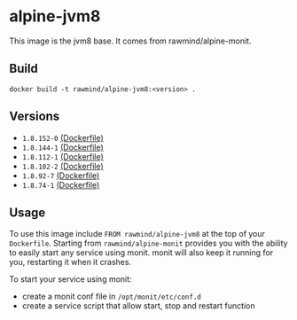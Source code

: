 alpine-jvm8
=============

This image is the jvm8 base. It comes from rawmind/alpine-monit.

## Build

```
docker build -t rawmind/alpine-jvm8:<version> .
```

## Versions

- `1.8.152-0` [(Dockerfile)](https://github.com/rawmind0/alpine-jvm8/blob/1.8.152-0/Dockerfile)
- `1.8.144-1` [(Dockerfile)](https://github.com/rawmind0/alpine-jvm8/blob/1.8.144-1/Dockerfile)
- `1.8.112-1` [(Dockerfile)](https://github.com/rawmind0/alpine-jvm8/blob/1.8.112-1/Dockerfile)
- `1.8.102-2` [(Dockerfile)](https://github.com/rawmind0/alpine-jvm8/blob/1.8.102-2/Dockerfile)
- `1.8.92-7` [(Dockerfile)](https://github.com/rawmind0/alpine-jvm8/blob/1.8.92-7/Dockerfile)
- `1.8.74-1` [(Dockerfile)](https://github.com/rawmind0/alpine-jvm8/blob/1.8.74-1/Dockerfile)


## Usage

To use this image include `FROM rawmind/alpine-jvm8` at the top of your `Dockerfile`. Starting from `rawmind/alpine-monit` provides you with the ability to easily start any service using monit. monit will also keep it running for you, restarting it when it crashes.

To start your service using monit:

- create a monit conf file in `/opt/monit/etc/conf.d`
- create a service script that allow start, stop and restart function
